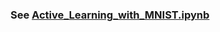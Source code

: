 ### See [Active_Learning_with_MNIST.ipynb](https://github.com/gtoubassi/active-learning-m#nist/blob/master/Active_Learning_with_MNIST.ipynb)
